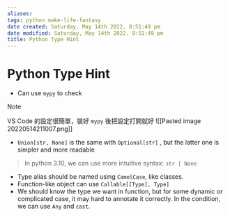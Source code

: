 ```yaml
---
aliases: 
tags: python make-life-fantasy 
date created: Saturday, May 14th 2022, 8:51:49 pm
date modified: Saturday, May 14th 2022, 8:51:49 pm
title: Python Type Hint
---
```


# Python Type Hint

- Can use `mypy` to check

> [!Note]
> VS Code 的設定很簡單，裝好 `mypy` 後把設定打開就好
> ![[Pasted image 20220514211007.png]]

- `Union[str, None]` is the same with `Optional[str]` , but the latter one is simpler and more readable
> In python 3.10, we can use more intuitive syntax: `str | None`
- Type alias should be named using `CamelCase`, like classes.
- Function-like object can use `Callable[[Type], Type]`
- We should know the type we want in function, but for some dynamic or complicated case, it may hard to annotate it correctly. In the condition, we can use `Any` and `cast`.